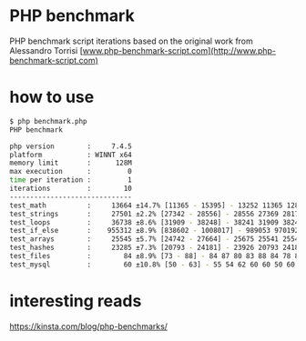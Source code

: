 # PHP benchmark

PHP benchmark script iterations based on the original work from Alessandro Torrisi [www.php-benchmark-script.com](http://www.php-benchmark-script.com)

# how to use

```bash
$ php benchmark.php
PHP benchmark

php version        :     7.4.5
platform           : WINNT x64
memory limit       :      128M
max execution      :         0
time per iteration :         1
iterations         :        10
------------------------------
test_math          :     13664 ±14.7% [11365 - 15395] - 13252 11365 12800 11445 13695 15395 14208 15291 13633 15286
test_strings       :     27501 ±2.2% [27342 - 28556] - 28556 27369 28170 27451 27342 28099 28154 27448 27409 27551
test_loops         :     36738 ±8.6% [31909 - 38248] - 38241 31909 38248 36096 36819 38090 36063 35986 36657 38199
test_if_else       :    955312 ±8.9% [838602 - 1008017] - 989053 970192 993150 959316 838602 1008017 946853 918702 951307 934248
test_arrays        :     25545 ±5.7% [24742 - 27664] - 25675 25541 25548 25006 25485 25675 26435 25239 27664 24742
test_hashes        :     23285 ±7.3% [20793 - 24181] - 23926 20793 24181 22616 23472 23748 22028 22590 23098 23484
test_files         :        84 ±8.9% [73 - 88] - 84 87 80 83 88 84 78 87 86 73
test_mysql         :        60 ±10.8% [50 - 63] - 55 54 62 60 60 50 60 63 53 62
```

# interesting reads
https://kinsta.com/blog/php-benchmarks/
